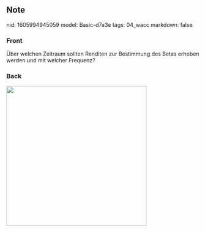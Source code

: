 ## Note
nid: 1605994945059
model: Basic-d7a3e
tags: 04_wacc
markdown: false

### Front
<p>Über welchen Zeitraum sollten Renditen zur Bestimmung des Betas
erhoben werden und mit welcher Frequenz?

### Back
<p><img src="1UsUv7hMmnhTkHZ9S6Kj.png" style="width: 366px;">
